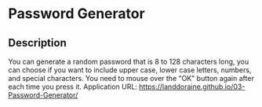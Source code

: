 # Password Generator

## Description
You can generate a random password that is 8 to 128 characters long, you can choose if you want to include upper case, lower case letters, numbers, and special characters. You need to mouse over the "OK" button again after each time you press it.
Application URL: https://landdoraine.github.io/03-Password-Generator/
